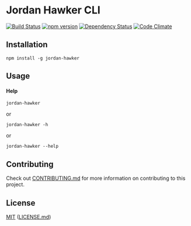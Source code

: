 # Jordan Hawker CLI

[![Build Status](https://travis-ci.org/elwayman02/jordan-hawker-cli.svg?branch=master)](https://travis-ci.org/elwayman02/jordan-hawker-cli)
[![npm version](https://badge.fury.io/js/jordan-hawker.svg)](http://badge.fury.io/js/jordan-hawker)
[![Dependency Status](https://www.versioneye.com/user/projects/55d81ce38d9c4b001b000001/badge.svg?style=flat)](https://www.versioneye.com/user/projects/55d81ce38d9c4b001b000001)
[![Code Climate](https://codeclimate.com/github/elwayman02/jordan-hawker-cli/badges/gpa.svg)](https://codeclimate.com/github/elwayman02/jordan-hawker-cli)

## Installation

```shell
npm install -g jordan-hawker
```

## Usage

#### Help

```shell
jordan-hawker
```
or
```shell
jordan-hawker -h
```
or
```shell
jordan-hawker --help
```

## Contributing

Check out [CONTRIBUTING.md](https://github.com/elwayman02/jordan-hawker-cli/blob/master/CONTRIBUTING.md) 
for more information on contributing to this project.

## License

[MIT](http://opensource.org/licenses/MIT) ([LICENSE.md](https://github.com/elwayman02/jordan-hawker-cli/blob/master/LICENSE.md))
